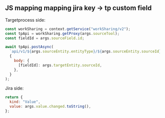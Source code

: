 ## JS mapping mapping jira key -> tp custom field

Targetprocess side:

```js
const workSharing = context.getService("workSharing/v2");
const tpApi = workSharing.getProxy(args.sourceTool);
const fieldId = args.sourceField.id;

await tpApi.postAsync(
  `api/v1/${args.sourceEntity.entityType}/${args.sourceEntity.sourceId}`,
  {
    body: {
      [fieldId]: args.targetEntity.sourceId,
    },
  }
);
```

Jira side:

```js
return {
  kind: "Value",
  value: args.value.changed.toString(),
};
```
